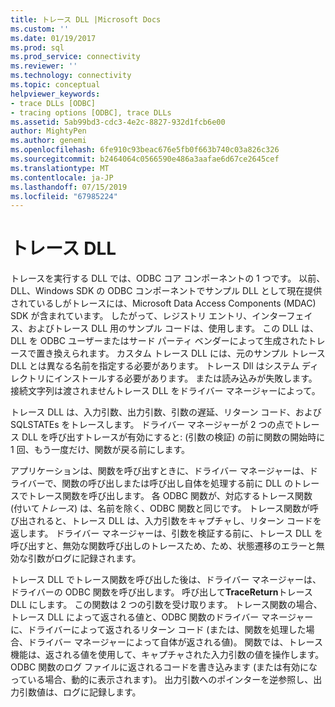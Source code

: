 ```yaml
---
title: トレース DLL |Microsoft Docs
ms.custom: ''
ms.date: 01/19/2017
ms.prod: sql
ms.prod_service: connectivity
ms.reviewer: ''
ms.technology: connectivity
ms.topic: conceptual
helpviewer_keywords:
- trace DLLs [ODBC]
- tracing options [ODBC], trace DLLs
ms.assetid: 5ab99bd3-cdc3-4e2c-8827-932d1fcb6e00
author: MightyPen
ms.author: genemi
ms.openlocfilehash: 6fe910c93beac676e5fb0f663b740c03a826c326
ms.sourcegitcommit: b2464064c0566590e486a3aafae6d67ce2645cef
ms.translationtype: MT
ms.contentlocale: ja-JP
ms.lasthandoff: 07/15/2019
ms.locfileid: "67985224"
---
```

# <a name="trace-dll"></a>トレース DLL
トレースを実行する DLL では、ODBC コア コンポーネントの 1 つです。 以前、DLL、Windows SDK の ODBC コンポーネントでサンプル DLL として現在提供されているしがトレースには、Microsoft Data Access Components (MDAC) SDK が含まれています。 したがって、レジストリ エントリ、インターフェイス、およびトレース DLL 用のサンプル コードは、使用します。 この DLL は、DLL を ODBC ユーザーまたはサード パーティ ベンダーによって生成されたトレースで置き換えられます。 カスタム トレース DLL には、元のサンプル トレース DLL とは異なる名前を指定する必要があります。 トレース Dll はシステム ディレクトリにインストールする必要があります。 または読み込みが失敗します。 接続文字列は渡されませんトレース DLL をドライバー マネージャーによって。  
  
 トレース DLL は、入力引数、出力引数、引数の遅延、リターン コード、および SQLSTATEs をトレースします。 ドライバー マネージャーが 2 つの点でトレース DLL を呼び出すトレースが有効にすると: (引数の検証) の前に関数の開始時に 1 回、もう一度だけ、関数が戻る前にします。  
  
 アプリケーションは、関数を呼び出すときに、ドライバー マネージャーは、ドライバーで、関数の呼び出しまたは呼び出し自体を処理する前に DLL のトレースでトレース関数を呼び出します。 各 ODBC 関数が、対応するトレース関数 (付いて*トレース*) は、名前を除く、ODBC 関数と同じです。 トレース関数が呼び出されると、トレース DLL は、入力引数をキャプチャし、リターン コードを返します。 ドライバー マネージャーは、引数を検証する前に、トレース DLL を呼び出すと、無効な関数呼び出しのトレースため、ため、状態遷移のエラーと無効な引数がログに記録されます。  
  
 トレース DLL でトレース関数を呼び出した後は、ドライバー マネージャーは、ドライバーの ODBC 関数を呼び出します。 呼び出して**TraceReturn**トレース DLL にします。 この関数は 2 つの引数を受け取ります。 トレース関数の場合、トレース DLL によって返される値と、ODBC 関数のドライバー マネージャーに、ドライバーによって返されるリターン コード (または、関数を処理した場合、ドライバー マネージャーによって自体が返される値)。 関数では、トレース機能は、返される値を使用して、キャプチャされた入力引数の値を操作します。 ODBC 関数のログ ファイルに返されるコードを書き込みます (または有効になっている場合、動的に表示されます)。 出力引数へのポインターを逆参照し、出力引数値は、ログに記録します。
